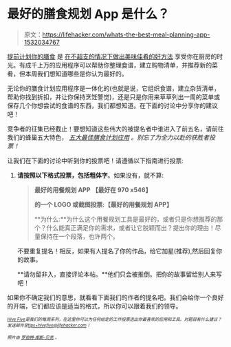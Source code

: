 # 最好的膳食规划 App 是什么？

> 原文：<https://lifehacker.com/whats-the-best-meal-planning-app-1532034767>

[提前计划你的膳食](https://lifehacker.com/how-to-plan-your-weekly-meals-stress-free-30791921) 是 [在不超支的情况下做出美味佳肴的好方法](http://lifehacker.com/how-to-save-money-on-groceries-and-keep-making-awesome-1442877348) 享受你在厨房的时光。有成千上万的应用程序可以帮助你整理食谱，建立购物清单，并推荐新的菜肴，但本周我们想知道哪些是你认为最好的。



无论你的膳食计划应用程序是一体化的(也就是说，它组织食谱，建立杂货清单，帮助你找到折扣，并让你保持烹饪警觉)，还是只是你用来草草列出一周的菜单或保存几个你想尝试的食谱的东西，我们都想知道。在下面的讨论中分享你的建议吧！

竞争者的征集已经截止！要想知道这些伟大的被提名者中谁进入了前五名，请前往我们的蜂巢五大特色， [*五大最佳膳食计划应用*](https://lifehacker.com/five-best-meal-planning-apps-1533809184) *。别忘了为全力以赴的获胜者投票！*

让我们在下面的讨论中听到你的投票吧！请遵循以下指南进行投票:

1.  **请按照以下格式投票，包括粗体字**。如果没有，就不算:

    > **最好的用餐规划 APP**
    > **【最好在 970 x546】**
    > 
    > **的一个 LOGO 或截图投票:【最好的用餐规划 APP】**
    > 
    > **为什么:**为什么这个用餐规划工具是最好的，或者只是你想推荐的那个？什么能真正满足你的需求，或者让它脱颖而出？提出你的理由！尽量保持在一个段落，也许两个。

    不要重复提名！相反，如果有人提名了你的作品，给它加星(推荐),然后回复你的故事。

    **请勿留非入，直接评论本帖。**他们只会被推倒。把你的故事留给别人来写吧！

如果你不确定我们的意思，就看看下面我们的作者的提名吧。我们会给你一个良好的开端，它们都应该是适当的格式，所以你可以跟着我们的领导。

*<small></small>*<small>[*<small>Hive Five</small>*](http://lifehacker.com/tag/hive-five)*<small>是我们的每周系列，在这里你可以为任何给定的工作投票选出你最喜欢的应用和工具。对题目有什么建议？发送邮件至</small>*[*<small>tips+hivefive@lifehacker.com</small>*](mailto:tips+hivefive@lifehacker.com)*<small>！</small>*</small>

<small><small>*照片由*</small> [<small>*罗伯特·库斯-贝克*</small>](http://www.flickr.com/photos/29233640@N07/6042255383/) <small>*。*</small></small> 

<small></small>